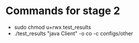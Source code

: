# Commands for stage 2
- sudo chmod u+rwx test_results
- ./test_results "java Client" -o co -c configs/other
